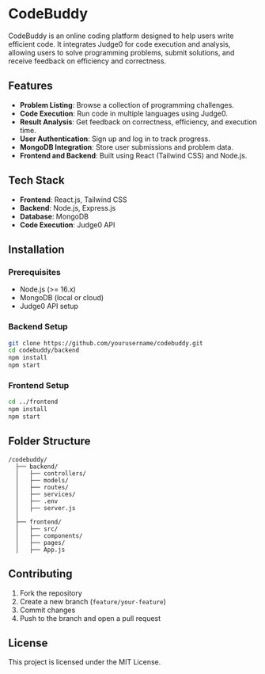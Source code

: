 # CodeBuddy

CodeBuddy is an online coding platform designed to help users write efficient code. It integrates Judge0 for code execution and analysis, allowing users to solve programming problems, submit solutions, and receive feedback on efficiency and correctness.

## Features
- **Problem Listing**: Browse a collection of programming challenges.
- **Code Execution**: Run code in multiple languages using Judge0.
- **Result Analysis**: Get feedback on correctness, efficiency, and execution time.
- **User Authentication**: Sign up and log in to track progress.
- **MongoDB Integration**: Store user submissions and problem data.
- **Frontend and Backend**: Built using React (Tailwind CSS) and Node.js.

## Tech Stack
- **Frontend**: React.js, Tailwind CSS
- **Backend**: Node.js, Express.js
- **Database**: MongoDB
- **Code Execution**: Judge0 API

## Installation

### Prerequisites
- Node.js (>= 16.x)
- MongoDB (local or cloud)
- Judge0 API setup

### Backend Setup
```bash
git clone https://github.com/yourusername/codebuddy.git
cd codebuddy/backend
npm install
npm start
```

### Frontend Setup
```bash
cd ../frontend
npm install
npm start
```

## Folder Structure
```
/codebuddy/
  ├── backend/
  │   ├── controllers/
  │   ├── models/
  │   ├── routes/
  │   ├── services/
  │   ├── .env
  │   ├── server.js
  │
  ├── frontend/
  │   ├── src/
  │   ├── components/
  │   ├── pages/
  │   ├── App.js
```

## Contributing
1. Fork the repository
2. Create a new branch (`feature/your-feature`)
3. Commit changes
4. Push to the branch and open a pull request

## License
This project is licensed under the MIT License.

